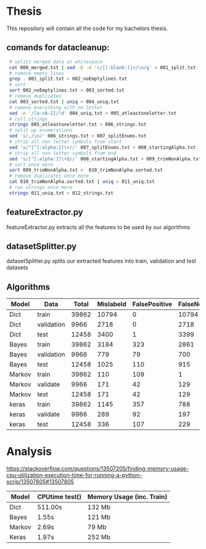# Thesis

This repository will contain all the code for my bachelors thesis.

## comands for datacleanup:

```sh
 # splitt merged data at whitespace
 cat 000_merged.txt | sed -E -e 's/[[:blank:]]+/\n/g' > 001_split.txt
 # remove empty lines
 grep . 001_split.txt > 002_noEmptylines.txt
 # sort
 sort 002_noEmptylines.txt > 003_sorted.txt
 # remove duplicates
 cat 003_sorted.txt | uniq > 004_uniq.txt
 # remove everything with no letter
 sed -e '/[a-zA-Z]/!d' 004_uniq.txt > 005_atleastoneletter.txt
 # call strings
 strings 005_atleastoneletter.txt > 006_strings.txt
 # split up enumerations
 sed 's/,/\n/' 006_strings.txt > 007_splitEnums.txt
 # strip all non letter symbols from start
 sed 's/^[^[:alpha:]]\+//' 007_splitEnums.txt > 008_startingAlpha.txt
 # strip all non letter symbols from end
 sed 's/[^[:alpha:]]\+$//' 008_startingAlpha.txt > 009_trimNonAlpha.txt
 # sort once more
 sort 009_trimNonAlpha.txt >  010_trimNonAlpha.sorted.txt
 # remove duplicates once more
 cat 010_trimNonAlpha.sorted.txt | uniq > 011_uniq.txt
 # run strings once more
 strings 011_uniq.txt > 012_strings.txt
```

## featureExtractor.py

featureExtractor.py extracts all the features to be used by our algorithms

## datasetSplitter.py

datasetSplitter.py splits our extracted features into train, validation and test datasets

## Algorithms

Model |Data      |Total|Mislabeld|FalsePositive|FalseNegative|PercentageFalse
------|----------|-----|---------|-------------|-------------|---------------
Dict  |train     |39862|10794    |0            |10794        |27.08%
Dict  |validation|9966 |2718     |0            |2718         |27.27%
Dict  |test      |12458|3400     |1            |3399         |27.29%
Bayes |train     |39862|3184     |323          |2861         |7.98%
Bayes |validation|9966 |779      |79           |700          |7.81%
Bayes |test      |12458|1025     |110          |915          |8.22%
Markov|train     |39862|110      |109          |1            |2.76%
Markov|validate  |9966 |171      |42           |129          |1.71%
Markov|test      |12458|171      |42           |129          |1.37%
keras |train     |39862|1145     |357          |788          |2.87%
keras |validate  |9966 |289      |92           |197          |2.89%
keras |test      |12458|336      |107          |229          |2.69%


# Analysis
https://stackoverflow.com/questions/13507205/finding-memory-usage-cpu-utilization-execution-time-for-running-a-python-scrip/13507805#13507805

Model | CPUtime test() | Memory Usage (inc. Train) |
------|----------------|---------------------------|
Dict  | 511.00s        | 132 Mb                    |
Bayes |   1.55s        | 121 Mb                    |
Markov|   2.69s        |  79 Mb                    |
Keras |   1.97s        | 252 Mb                    |